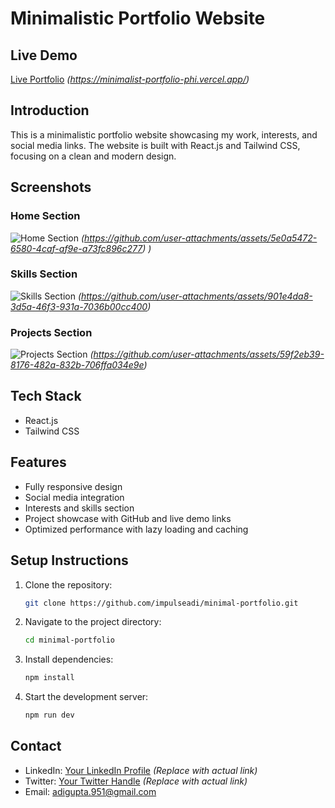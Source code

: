 # Minimalistic Portfolio Website

## Live Demo
[Live Portfolio](#) *(https://minimalist-portfolio-phi.vercel.app/)*

## Introduction
This is a minimalistic portfolio website showcasing my work, interests, and social media links. The website is built with React.js and Tailwind CSS, focusing on a clean and modern design.

## Screenshots
### Home Section
![Home Section](#) *(https://github.com/user-attachments/assets/5e0a5472-6580-4caf-af9e-a73fc896c277)
)*

### Skills Section
![Skills Section](#) *(https://github.com/user-attachments/assets/901e4da8-3d5a-46f3-931a-7036b00cc400)*

### Projects Section
![Projects Section](#) *(https://github.com/user-attachments/assets/59f2eb39-8176-482a-832b-706ffa034e9e)*

## Tech Stack
- React.js
- Tailwind CSS

## Features
- Fully responsive design
- Social media integration
- Interests and skills section
- Project showcase with GitHub and live demo links
- Optimized performance with lazy loading and caching

## Setup Instructions
1. Clone the repository:
   ```sh
   git clone https://github.com/impulseadi/minimal-portfolio.git
   ```
2. Navigate to the project directory:
   ```sh
   cd minimal-portfolio
   ```
3. Install dependencies:
   ```sh
   npm install
   ```
4. Start the development server:
   ```sh
   npm run dev
   ```

## Contact
- LinkedIn: [Your LinkedIn Profile](#) *(Replace with actual link)*
- Twitter: [Your Twitter Handle](#) *(Replace with actual link)*
- Email: adigupta.951@gmail.com

